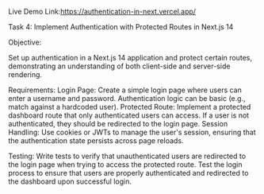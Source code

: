 Live Demo Link:https://authentication-in-next.vercel.app/

Task 4: Implement Authentication with Protected Routes in Next.js 14 

Objective:

Set up authentication in a Next.js 14 application and protect certain routes, demonstrating an understanding of both client-side and server-side rendering.


Requirements:
Login Page: Create a simple login page where users can enter a username and password. Authentication logic can be basic (e.g., match against a hardcoded user).
Protected Route: Implement a protected dashboard route that only authenticated users can access. If a user is not authenticated, they should be redirected to the login page.
Session Handling: Use cookies or JWTs to manage the user's session, ensuring that the authentication state persists across page reloads.


Testing:
Write tests to verify that unauthenticated users are redirected to the login page when trying to access the protected route.
Test the login process to ensure that users are properly authenticated and redirected to the dashboard upon successful login.
